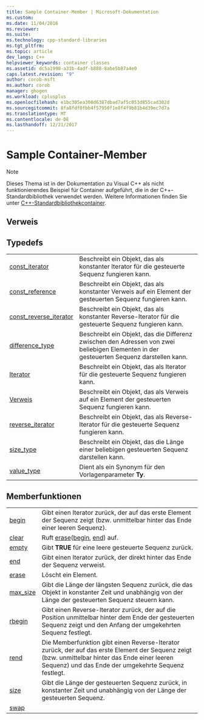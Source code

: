 ```yaml
---
title: Sample Container-Member | Microsoft-Dokumentation
ms.custom: 
ms.date: 11/04/2016
ms.reviewer: 
ms.suite: 
ms.technology: cpp-standard-libraries
ms.tgt_pltfrm: 
ms.topic: article
dev_langs: C++
helpviewer_keywords: container classes
ms.assetid: dc5a1998-a31b-4adf-b888-8abe5b87a4e0
caps.latest.revision: "9"
author: corob-msft
ms.author: corob
manager: ghogen
ms.workload: cplusplus
ms.openlocfilehash: e1bc305ea300d6387dbad7af5c053d855cad302d
ms.sourcegitcommit: 8fa8fdf0fbb4f57950f1e8f4f9b81b4d39ec7d7a
ms.translationtype: MT
ms.contentlocale: de-DE
ms.lasthandoff: 12/21/2017
---
```

# <a name="sample-container-members"></a>Sample Container-Member
> [!NOTE]
>  Dieses Thema ist in der Dokumentation zu Visual C++ als nicht funktionierendes Beispiel für Container aufgeführt, die in der C++-Standardbibliothek verwendet werden. Weitere Informationen finden Sie unter [C++-Standardbibliothekcontainer](../standard-library/stl-containers.md).  
  
## <a name="reference"></a>Verweis  
  
## <a name="typedefs"></a>Typedefs  
  
|||  
|-|-|  
|[const_iterator](../standard-library/container-class-const-iterator.md)|Beschreibt ein Objekt, das als konstanter Iterator für die gesteuerte Sequenz fungieren kann.|  
|[const_reference](../standard-library/container-class-const-reference.md)|Beschreibt ein Objekt, das als konstanter Verweis auf ein Element der gesteuerten Sequenz fungieren kann.|  
|[const_reverse_iterator](../standard-library/container-class-const-reverse-iterator.md)|Beschreibt ein Objekt, das als konstanter Reverse-Iterator für die gesteuerte Sequenz fungieren kann.|  
|[difference_type](../standard-library/container-class-difference-type.md)|Beschreibt ein Objekt, das die Differenz zwischen den Adressen von zwei beliebigen Elementen in der gesteuerten Sequenz darstellen kann.|  
|[Iterator](../standard-library/container-class-iterator.md)|Beschreibt ein Objekt, das als Iterator für die gesteuerte Sequenz fungieren kann.|  
|[Verweis](../standard-library/container-class-reference.md)|Beschreibt ein Objekt, das als Verweis auf ein Element der gesteuerten Sequenz fungieren kann.|  
|[reverse_iterator](../standard-library/container-class-reverse-iterator.md)|Beschreibt ein Objekt, das als Reverse-Iterator für die gesteuerte Sequenz fungieren kann.|  
|[size_type](../standard-library/container-class-size-type.md)|Beschreibt ein Objekt, das die Länge einer beliebigen gesteuerten Sequenz darstellen kann.|  
|[value_type](../standard-library/container-class-value-type.md)|Dient als ein Synonym für den Vorlagenparameter **Ty**.|  
  
## <a name="member-functions"></a>Memberfunktionen  
  
|||  
|-|-|  
|[begin](../standard-library/container-class-begin.md)|Gibt einen Iterator zurück, der auf das erste Element der Sequenz zeigt (bzw. unmittelbar hinter das Ende einer leeren Sequenz).|  
|[clear](../standard-library/container-class-clear.md)|Ruft [erase](../standard-library/container-class-erase.md)([begin](../standard-library/container-class-begin.md), [end](../standard-library/container-class-end.md)) auf.|  
|[empty](../standard-library/container-class-empty.md)|Gibt **TRUE** für eine leere gesteuerte Sequenz zurück.|  
|[end](../standard-library/container-class-end.md)|Gibt einen Iterator zurück, der direkt hinter das Ende der Sequenz verweist.|  
|[erase](../standard-library/container-class-erase.md)|Löscht ein Element.|  
|[max_size](../standard-library/container-class-max-size.md)|Gibt die Länge der längsten Sequenz zurück, die das Objekt in konstanter Zeit und unabhängig von der Länge der gesteuerten Sequenz steuern kann.|  
|[rbegin](../standard-library/container-class-rbegin.md)|Gibt einen Reverse-Iterator zurück, der auf die Position unmittelbar hinter dem Ende der gesteuerten Sequenz zeigt und den Anfang der umgekehrten Sequenz festlegt.|  
|[rend](../standard-library/container-class-rend.md)|Die Memberfunktion gibt einen Reverse-Iterator zurück, der auf das erste Element der Sequenz zeigt (bzw. unmittelbar hinter das Ende einer leeren Sequenz) und das Ende der umgekehrte Sequenz festlegt.|  
|[size](../standard-library/container-class-size.md)|Gibt die Länge der gesteuerten Sequenz zurück, in konstanter Zeit und unabhängig von der Länge der gesteuerten Sequenz.|  
|[swap](../standard-library/container-class-swap.md)
